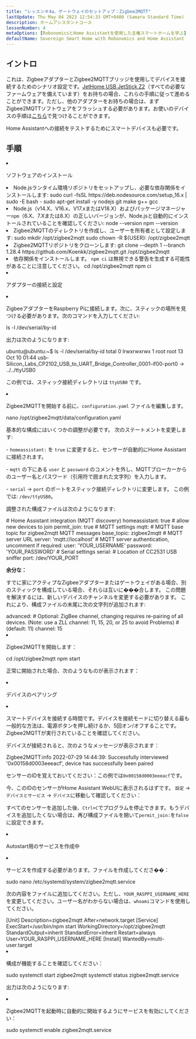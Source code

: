 ```yaml
---
title: "レッスン＃4a、ゲートウェイのセットアップ：Zigbee2MQTT"
lastUpdate: Thu May 04 2023 12:54:33 GMT+0400 (Samara Standard Time)
description: ホームアシスタントコース
lessonNumber: 4
metaOptions: [RobonomicsとHome Assistantを使用した主権スマートホームを学ぶ]
defaultName: Sovereign Smart Home with Robonomics and Home Assistant
---
```


## イントロ

これは、ZigbeeアダプターとZigbee2MQTTブリッジを使用してデバイスを接続するためのシナリオ設定です。[JetHome USB JetStick Z2](https://jethome.ru/z2/?sl=en)（すべての必要なファームウェアを備えています）をお持ちの場合、これらの手順に従って進めることができます。ただし、他のアダプターをお持ちの場合は、まずZigbee2MQTTソフトウェアをフラッシュする必要があります。お使いのデバイスの手順は[こちら](https://www.zigbee2mqtt.io/guide/adapters/)で見つけることができます。

Home Assistantへの接続をテストするためにスマートデバイスも必要です。


## 手順

<List type="numbers">

<li>

ソフトウェアのインストール

<List>

  <li>
    Node.jsランタイム環境リポジトリをセットアップし、必要な依存関係をインストールします:
    <LessonCodeWrapper language="bash" codeClass="big-code" noLines>sudo curl -fsSL https://deb.nodesource.com/setup_16.x | sudo -E bash - </LessonCodeWrapper>
    <LessonCodeWrapper language="bash" noLines>sudo apt-get install -y nodejs git make g++ gcc</LessonCodeWrapper>

  </li>

  <li>
    Node.js（v14.X、V16.x、V17.xまたはV18.X）およびパッケージマネージャー<code class="nowb">npm</code>（6.X、7.Xまたは8.X）の正しいバージョンが、Node.jsと自動的にインストールされていることを確認してください:
    <LessonCodeWrapper language="bash" noLines>node --version</LessonCodeWrapper>
    <LessonCodeWrapper language="bash" noLines>npm --version</LessonCodeWrapper>
  </li>

  <li>
    Zigbee2MQTTのディレクトリを作成し、ユーザーを所有者として設定します:
    <LessonCodeWrapper language="bash" noLines>sudo mkdir /opt/zigbee2mqtt</LessonCodeWrapper>
    <LessonCodeWrapper language="bash" noLines>sudo chown -R ${USER}: /opt/zigbee2mqtt</LessonCodeWrapper>
  </li>

  <li>
    Zigbee2MQTTリポジトリをクローンします:
    <LessonCodeWrapper language="bash" codeClass="big-code" noLines>
    git clone --depth 1 --branch 1.28.4 https://github.com/Koenkk/zigbee2mqtt.git /opt/zigbee2mqtt
    </LessonCodeWrapper>
  </li>

  <li>
    依存関係をインストールします。 <code>npm ci</code> は無視できる警告を生成する可能性があることに注意してください。
    <LessonCodeWrapper language="bash" noLines>cd /opt/zigbee2mqtt</LessonCodeWrapper>
    <LessonCodeWrapper language="bash" noLines>npm ci</LessonCodeWrapper>
  </li>

</List>
</li>

<li>

アダプターの接続と設定

<List>

<li>

ZigbeeアダプターをRaspberry Piに接続します。次に、スティックの場所を見つける必要があります。次のコマンドを入力してください:

<LessonCodeWrapper language="bash" noLines>
ls -l /dev/serial/by-id
</LessonCodeWrapper>

出力は次のようになります:

<LessonCodeWrapper language="bash" codeClass="big-code" noCopyIcon>
ubuntu@ubuntu:~$ ls -l /dev/serial/by-id
total 0
lrwxrwxrwx 1 root root 13 Oct 10 01:44 usb-Silicon_Labs_CP2102_USB_to_UART_Bridge_Controller_0001-if00-port0 -> ../../ttyUSB0
</LessonCodeWrapper>

この例では、スティック接続ディレクトリは <code>ttyUSB0</code> です。
</li>

<li>

Zigbee2MQTTを開始する前に、<code>configuration.yaml</code> ファイルを編集します。

<LessonCodeWrapper language="bash" noLines>
nano /opt/zigbee2mqtt/data/configuration.yaml
</LessonCodeWrapper>

基本的な構成にはいくつかの調整が必要です。 次のステートメントを変更します:

\- <code>homeassistant:</code> を <code>true</code> に変更すると、センサーが自動的にHome Assistantに接続されます。

\- <code>mqtt</code> の下にある <code>user</code> と <code>password</code> のコメントを外し、MQTTブローカーからのユーザー名とパスワード（引用符で囲まれた文字列）を入力します。

\- <code>serial</code> -> <code>port</code> のポートをスティック接続ディレクトリに変更します。 この例では: <code>/dev/ttyUSB0</code>。

調整された構成ファイルは次のようになります:

<LessonCodeWrapper language="yaml">
# Home Assistant integration (MQTT discovery)
homeassistant: true
# allow new devices to join
permit_join: true
# MQTT settings
mqtt:
  # MQTT base topic for zigbee2mqtt MQTT messages
  base_topic: zigbee2mqtt
  # MQTT server URL
  server: 'mqtt://localhost'
  # MQTT server authentication, uncomment if required:
  user: 'YOUR_USERNAME'
  password: 'YOUR_PASSWORD'
# Serial settings
serial:
  # Location of CC2531 USB sniffer
  port: /dev/YOUR_PORT
</LessonCodeWrapper>


**余分な：**

すでに家にアクティブなZigbeeアダプターまたはゲートウェイがある場合、別のスティックを構成している場合、それらは互いに���合します。 この問題を解決するには、新しいデバイスのチャンネルを変更する必要があります。 これにより、構成ファイルの末尾に次の文字列が追加されます:


<LessonCodeWrapper language="yaml" codeClass="big-code">
advanced:
  # Optional: ZigBee channel, changing requires re-pairing of all devices. (Note: use a ZLL channel: 11, 15, 20, or 25 to avoid Problems)
  # (default: 11)
  channel: 15
</LessonCodeWrapper>
</li>

<li>

Zigbee2MQTTを開始します：

<LessonCodeWrapper language="bash" noLines>
cd /opt/zigbee2mqtt
</LessonCodeWrapper>

<LessonCodeWrapper language="bash" noLines>
npm start
</LessonCodeWrapper>

正常に開始された場合、次のようなものが表示されます：

<LessonImages src="smart-house-course/lesson-4-a-1.jpg" alt="code"/>
</li>
</List>
</li>

<li>

デバイスのペアリング

<List>

<li>

スマートデバイスを接続する時間です。デバイスを接続モードに切り替える最も一般的な方法は、電源ボタンを押し続けるか、5回オン/オフすることです。Zigbee2MQTTが実行されていることを確認してください。

<LessonImages src="smart-house-course/lesson-4-a-4.gif" alt="code" imageClasses="mb"/>

デバイスが接続されると、次のようなメッセージが表示されます：

<LessonCodeWrapper language="bash" codeClass="big-code" noLines>
Zigbee2MQTT:info  2022-07-29 14:44:39: Successfully interviewed '0x00158d0003eeeacf', device has successfully been paired
</LessonCodeWrapper>

センサーのIDを覚えておいてください：この例では<code>0x00158d0003eeeacf</code>です。

今、このIDのセンサーがHome Assistant WebUIに表示されるはずです。 <code>設定</code> -> <code>デバイスとサービス</code> -> <code>デバイス</code>に移動して確認してください：

<LessonImages src="smart-house-course/lesson-4-a-2.jpg" alt="code" imageClasses="mb"/>

すべてのセンサーを追加した後、<code>Ctrl+C</code>でプログラムを停止できます。もうデバイスを追加したくない場合は、再び構成ファイルを開いて<code>permit_join:</code>を<code>false</code>に設定できます。
</li>

</List>
</li>

<li>

Autostart用のサービスを作成中

<List>

<li>

サービスを作成する必要があります。ファイルを作成してくださ��：

<LessonCodeWrapper language="bash" noLines>
sudo nano /etc/systemd/system/zigbee2mqtt.service
</LessonCodeWrapper>

次の内容をファイルに追加してください。ただし、<code>YOUR_RASPPI_USERNAME_HERE</code>を変更してください。ユーザー名がわからない場合は、<code>whoami</code>コマンドを使用してください。

<LessonCodeWrapper language="bash">
[Unit]
Description=zigbee2mqtt
After=network.target 
[Service]
ExecStart=/usr/bin/npm start
WorkingDirectory=/opt/zigbee2mqtt
StandardOutput=inherit
StandardError=inherit
Restart=always
User=YOUR_RASPPI_USERNAME_HERE
[Install]
WantedBy=multi-user.target
</LessonCodeWrapper>
</li>

<li>

構成が機能することを確認してください：

<LessonCodeWrapper language="bash" noLines>
sudo systemctl start zigbee2mqtt
</LessonCodeWrapper>

<LessonCodeWrapper language="bash" noLines>
systemctl status zigbee2mqtt.service
</LessonCodeWrapper>

出力は次のようになります:

<LessonImages src="smart-house-course/lesson-4-a-3.jpg" alt="code" imageClasses="mb"/>
</li>

<li>

Zigbee2MQTTを起動時に自動的に開始するようにサービスを有効にしてください：

<LessonCodeWrapper language="bash" noLines>
sudo systemctl enable zigbee2mqtt.service
</LessonCodeWrapper>

</li>
</List>
</li>
</List>